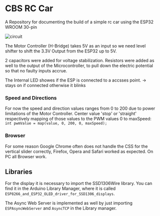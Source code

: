 # CBS RC Car

A Repository for documenting the build of a simple rc car using the ESP32 WROOM 30-pin

![circuit](https://github.com/RyhoBtw/CBS-RC-Car/blob/main/circuit.svg)

The Motor Controller (H-Bridge) takes 5V as an input so we need level shifter to shift the 3.3V Output from the ESP32 up to 5V. 

2 capacitors were added for voltage stabilization. Resistors were added as well to the output of the Microcontroller, to pull down the electric potential so that no faulty inputs accrue.

The Internal LED showes if the ESP is connected to a accsses point.
-> stays on if connected otherwise it blinks 

### Speed and Directions

For now the speed and direction values ranges from 0 to 200 due to power limitations of the Motor Controller.  Center value 'stop' or 'straight' respectively mapping of those values to the PWM values 0 to maxSpeed: `int pwmValue = map(value, 0, 200, 0, maxSpeed);`

### Browser

For some reason Google Chrome often does not handle the CSS for the vertical slider correctly,  Firefox, Opera and Safari worked as expected.
On PC all Browser work. 


## Libraries

For the display it is necessary to import the SSD1306Wire library. You can find it in the Arduino Library Manager, where it is called `ESP8266_and_ESP32_OLED_driver_for_SSD1306_displays`. 

The Async Web Server is implemented as well by just importing `ESPAsyncWebServer` and `AsyncTCP` in the Library manager. 
